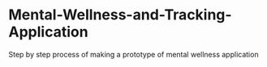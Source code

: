 # Mental-Wellness-and-Tracking-Application
Step by step process of making a prototype of mental wellness application 
